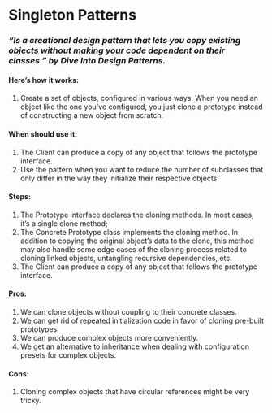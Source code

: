 # Singleton Patterns

### _“Is a creational design pattern that lets you copy existing objects without making your code dependent on their classes.” by Dive Into Design Patterns._

#### Here’s how it works: 
1. Create a set of objects, configured in various ways. When you need an object like the one you’ve configured, you just clone a prototype instead of constructing a new object from scratch.

#### When should use it:
1. The Client can produce a copy of any object that follows the prototype interface.
2. Use the pattern when you want to reduce the number of subclasses that only differ in the way they initialize their respective objects.

#### Steps:
1. The Prototype interface declares the cloning methods. In most cases, it’s a single clone method;
2. The Concrete Prototype class implements the cloning method. In addition to copying the original object’s data to the clone, this method may also handle some edge cases of the cloning process related to cloning linked objects, untangling recursive dependencies, etc.
3. The Client can produce a copy of any object that follows the prototype interface.

#### Pros:
1. We can clone objects without coupling to their concrete classes.
2. We can get rid of repeated initialization code in favor of cloning pre-built prototypes.
3. We can produce complex objects more conveniently.
4. We get an alternative to inheritance when dealing with configuration presets for complex objects.

#### Cons:
1. Cloning complex objects that have circular references might be very tricky.
